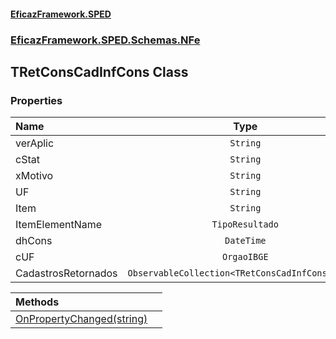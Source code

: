 #### [EficazFramework.SPED](EficazFrameworkSPED.md 'EficazFramework SPED')
### [EficazFramework.SPED.Schemas.NFe](EficazFramework.SPED.Schemas.NFe.md 'EficazFramework.SPED.Schemas.NFe')

## TRetConsCadInfCons Class
### Properties

| Name | Type | |
| :--- | :---: | :--- |
| verAplic | `String` |  |
| cStat | `String` |  |
| xMotivo | `String` |  |
| UF | `String` |  |
| Item | `String` |  |
| ItemElementName | `TipoResultado` |  |
| dhCons | `DateTime` |  |
| cUF | `OrgaoIBGE` |  |
| CadastrosRetornados | `ObservableCollection<TRetConsCadInfConsInfCad>` |  |

| Methods | |
| :--- | :--- |
| [OnPropertyChanged(string)](EficazFramework.SPED.Schemas.NFe/TRetConsCadInfCons/OnPropertyChanged(string).md 'EficazFramework.SPED.Schemas.NFe.TRetConsCadInfCons.OnPropertyChanged(string)') | |
